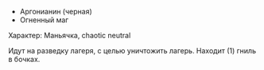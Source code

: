 - Аргонианин (черная)
- Огненный маг

Характер:
Маньячка, chaotic neutral


Идут на разведку лагеря, с целью уничтожить лагерь.
Находит (1) гниль в бочках.



